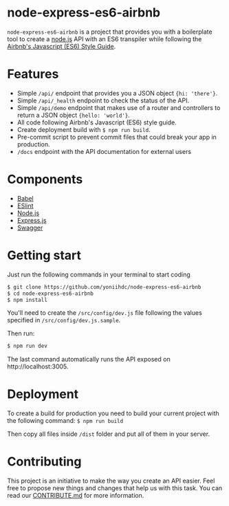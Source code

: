 # node-express-es6-airbnb
`node-express-es6-airbnb` is a project that provides you with a boilerplate tool to create a [node.js](https://nodejs.org/en/) API with an ES6 transpiler while following the [Airbnb's Javascript (ES6) Style Guide](https://github.com/airbnb/javascript).

# Features
* Simple `/api/` endpoint that provides you a JSON object `{hi: 'there'}`.
* Simple `/api/_health` endpoint to check the status of the API.
* Simple `/api/demo` endpoint that makes use of a router and controllers to return a JSON object `{hello: 'world'}`.
* All code following Airbnb's Javascript (ES6) style guide.
* Create deployment build with `$ npm run build`.
* Pre-commit script to prevent commit files that could break your app in production.
* `/docs` endpoint with the API documentation for external users

# Components
* [Babel](https://babeljs.io/)
* [ESlint](https://eslint.org/)
* [Node.js](https://nodejs.org/en/)
* [Express.js](http://expressjs.com/)
* [Swagger](https://swagger.io/)

# Getting start
Just run the following commands in your terminal to start coding
```bash
$ git clone https://github.com/yoniihdc/node-express-es6-airbnb
$ cd node-express-es6-airbnb
$ npm install
```

You'll need to create the `/src/config/dev.js` file following the values specified in `/src/config/dev.js.sample`.

Then run:
```bash
$ npm run dev
```

The last command automatically runs the API exposed on http://localhost:3005.

# Deployment
To create a build for production you need to build your current project with the following command:
`$ npm run build`

Then copy all files inside `/dist` folder and put all of them in your server.

# Contributing

This project is an initiative to make the way you create an API easier. Feel free to propose new things and changes that help us with this task. You can read our [CONTRIBUTE.md](CONTRIBUTE.md) for more information.